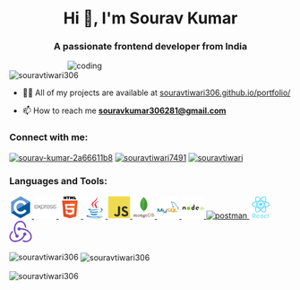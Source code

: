 <h1 align="center">Hi 👋, I'm Sourav Kumar</h1>
<h3 align="center">A passionate frontend developer from India</h3>

<img align="right" alt="coding" width="400" src="https://thumbs.dreamstime.com/b/software-language-programmer-avatar-software-language-programmer-avatar-vector-illustration-design-110589783.jpg">


<p align="left"> <img src="https://komarev.com/ghpvc/?username=souravtiwari306&label=Profile%20views&color=0e75b6&style=flat" alt="souravtiwari306" /> </p>

- 👨‍💻 All of my projects are available at [souravtiwari306.github.io/portfolio/](souravtiwari306.github.io/portfolio/)

- 📫 How to reach me **souravkumar306281@gmail.com**

<h3 align="left">Connect with me:</h3>
<p align="left">
<a href="https://linkedin.com/in/sourav-kumar-2a66611b8" target="blank"><img align="center" src="https://raw.githubusercontent.com/rahuldkjain/github-profile-readme-generator/master/src/images/icons/Social/linked-in-alt.svg" alt="sourav-kumar-2a66611b8" height="30" width="40" /></a>
<a href="https://codeforces.com/profile/souravtiwari7491" target="blank"><img align="center" src="https://raw.githubusercontent.com/rahuldkjain/github-profile-readme-generator/master/src/images/icons/Social/codeforces.svg" alt="souravtiwari7491" height="30" width="40" /></a>
<a href="https://www.leetcode.com/souravtiwari" target="blank"><img align="center" src="https://raw.githubusercontent.com/rahuldkjain/github-profile-readme-generator/master/src/images/icons/Social/leet-code.svg" alt="souravtiwari" height="30" width="40" /></a>
</p>

<h3 align="left">Languages and Tools:</h3>
<p align="left"> <a href="https://www.cprogramming.com/" target="_blank" rel="noreferrer"> <img src="https://raw.githubusercontent.com/devicons/devicon/master/icons/c/c-original.svg" alt="c" width="40" height="40"/> </a> <a href="https://expressjs.com" target="_blank" rel="noreferrer"> <img src="https://raw.githubusercontent.com/devicons/devicon/master/icons/express/express-original-wordmark.svg" alt="express" width="40" height="40"/> </a> <a href="https://www.w3.org/html/" target="_blank" rel="noreferrer"> <img src="https://raw.githubusercontent.com/devicons/devicon/master/icons/html5/html5-original-wordmark.svg" alt="html5" width="40" height="40"/> </a> <a href="https://www.java.com" target="_blank" rel="noreferrer"> <img src="https://raw.githubusercontent.com/devicons/devicon/master/icons/java/java-original.svg" alt="java" width="40" height="40"/> </a> <a href="https://developer.mozilla.org/en-US/docs/Web/JavaScript" target="_blank" rel="noreferrer"> <img src="https://raw.githubusercontent.com/devicons/devicon/master/icons/javascript/javascript-original.svg" alt="javascript" width="40" height="40"/> </a> <a href="https://www.mongodb.com/" target="_blank" rel="noreferrer"> <img src="https://raw.githubusercontent.com/devicons/devicon/master/icons/mongodb/mongodb-original-wordmark.svg" alt="mongodb" width="40" height="40"/> </a> <a href="https://www.mysql.com/" target="_blank" rel="noreferrer"> <img src="https://raw.githubusercontent.com/devicons/devicon/master/icons/mysql/mysql-original-wordmark.svg" alt="mysql" width="40" height="40"/> </a> <a href="https://nodejs.org" target="_blank" rel="noreferrer"> <img src="https://raw.githubusercontent.com/devicons/devicon/master/icons/nodejs/nodejs-original-wordmark.svg" alt="nodejs" width="40" height="40"/> </a> <a href="https://postman.com" target="_blank" rel="noreferrer"> <img src="https://www.vectorlogo.zone/logos/getpostman/getpostman-icon.svg" alt="postman" width="40" height="40"/> </a> <a href="https://reactjs.org/" target="_blank" rel="noreferrer"> <img src="https://raw.githubusercontent.com/devicons/devicon/master/icons/react/react-original-wordmark.svg" alt="react" width="40" height="40"/> </a> <a href="https://redux.js.org" target="_blank" rel="noreferrer"> <img src="https://raw.githubusercontent.com/devicons/devicon/master/icons/redux/redux-original.svg" alt="redux" width="40" height="40"/> </a> </p>

<p><img align="left" src="https://github-readme-stats.vercel.app/api/top-langs?username=souravtiwari306&show_icons=true&locale=en&layout=compact" alt="souravtiwari306" /></p>

<p>&nbsp;<img align="center" src="https://github-readme-stats.vercel.app/api?username=souravtiwari306&show_icons=true&locale=en" alt="souravtiwari306" /></p>

<p><img align="center" src="https://github-readme-streak-stats.herokuapp.com/?user=souravtiwari306&" alt="souravtiwari306" /></p>
